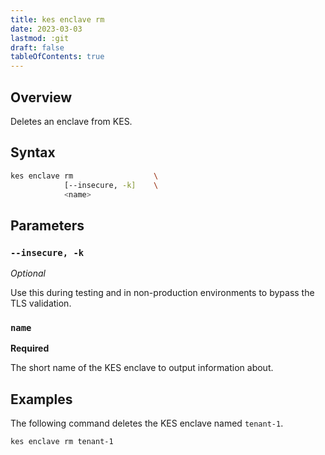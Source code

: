 ```yaml
---
title: kes enclave rm
date: 2023-03-03
lastmod: :git
draft: false
tableOfContents: true
---
```


## Overview

Deletes an enclave from KES.

## Syntax

```sh
kes enclave rm                  \
            [--insecure, -k]    \
            <name>
```

## Parameters

### `--insecure, -k`

_Optional_

Use this during testing and in non-production environments to bypass the TLS validation.

### `name`

**Required**

The short name of the KES enclave to output information about.

## Examples

The following command deletes the KES enclave named `tenant-1`.

```sh
kes enclave rm tenant-1
```